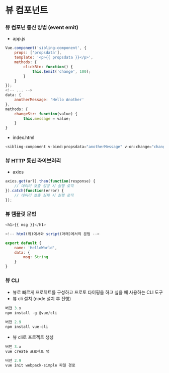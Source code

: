 # 뷰 컴포넌트

### 뷰 컴포넌 통신 방법 (event emit)
* app.js
```js
Vue.component('sibling-component', {
    props: ['propsdata'],
    template: '<p>{{ propsdata }}</p>',
    methods: {
        clickBtn: function() {
            this.$emit('change', 100);
        }
    }
});
<!-- ... -->
data: {
    anotherMessage: 'Hello Another'    
},
methods: {
    changeStr: function(value) {
        this.message = value;
    }
}
```
* index.html
```js
<sibling-component v-bind:propsdata="anotherMessage" v-on:change="changeStr"></sibling-component>
```

### 뷰 HTTP 통신 라이브러리
* axios
```js
axios.get(url).then(function(response) {
    // 데이터 호출 성공 시 실행 로직
}).catch(function(error) {
    // 데이터 호출 실패 시 실행 로직
});
```

### 뷰 템플릿 문법
```js
<h1>{{ msg }}</h1>

<!-- html(위)에서와 script(아래)에서의 문법 -->

export default {
    name: 'HelloWorld',
    data: {
        msg: String
    }
}
```

### 뷰 CLI
- 뷰로 빠르게 프로젝트를 구성하고 프로토 타이핑을 하고 싶을 때 사용하는 CLI 도구
- 뷰 cli 설치 (node 설치 후 진행)
```js
버전 3.x
npm install -g @vue/cli

버전 2.9
npm install vue-cli
```
- 뷰 cli로 프로젝트 생성
```js
버전 3.x
vue create 프로젝트 명

버전 2.9
vue init webpack-simple 파일 경로
```


